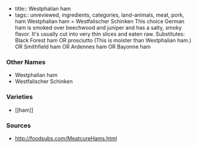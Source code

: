 - title:: Westphalian ham
- tags:: unreviewed, ingredients, categories, land-animals, meat, pork, ham
Westphalian ham = Westfalischer Schinken This choice German ham is smoked over beechwood and juniper and has a salty, smoky flavor. It's usually cut into very thin slices and eaten raw. Substitutes: Black Forest ham OR prosciutto (This is moister than Westphalian ham.) OR Smithfield ham OR Ardennes ham OR Bayonne ham

### Other Names

* Westphalian ham
* Westfalischer Schinken

### Varieties

* [[ham]]

### Sources
* http://foodsubs.com/MeatcureHams.html
